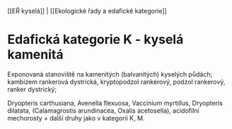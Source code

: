[[EŘ kyselá]] | [[Ekologické řady a edafické kategorie]]

# Edafická kategorie K - kyselá kamenitá

Exponovaná stanoviště na kamenitých (balvanitých) kyselých půdách; kambizem rankerová dystrická, kryptopodzol rankerový, podzol rankerový, ranker dystrický; 

Dryopteris carthusiana, Avenella flexuosa, Vaccinium myrtillus, Dryopteris dilatata, (Calamagrostis arundinacea, Oxalis acetosella), acidofilní mechorosty + další druhy jako v kategorii K, M.



